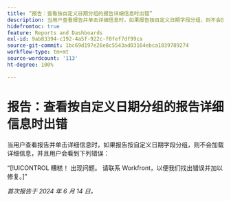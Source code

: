 ```yaml
---
title: “报告：查看按自定义日期分组的报告详细信息时出错”
description: 当用户查看报告并单击详细信息时，如果报告按自定义日期字段分组，则不会加载详细信息，并且用户会看到错误。
hidefromtoc: true
feature: Reports and Dashboards
exl-id: 9ab83394-c192-4a5f-922c-f0fef7df99ca
source-git-commit: 1bc69d197e26e8c5543ad03164ebca1839789274
workflow-type: tm+mt
source-wordcount: '113'
ht-degree: 100%

---
```


# 报告：查看按自定义日期分组的报告详细信息时出错

当用户查看报告并单击详细信息时，如果报告按自定义日期字段分组，则不会加载详细信息，并且用户会看到下列错误：

“[!UICONTROL 糟糕！ 出现问题。 请联系 Workfront，以便我们找出错误并加以修复。]”


_首次报告于 2024 年 6 月 14 日。_
